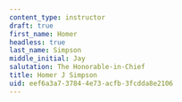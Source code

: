 ```yaml
---
content_type: instructor
draft: true
first_name: Homer
headless: true
last_name: Simpson
middle_initial: Jay
salutation: The Honorable-in-Chief
title: Homer J Simpson
uid: eef6a3a7-3784-4e73-acfb-3fcdda8e2106
---
```

